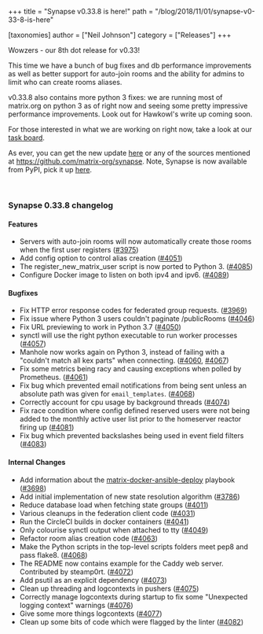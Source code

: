+++
title = "Synapse v0.33.8 is here!"
path = "/blog/2018/11/01/synapse-v0-33-8-is-here"

[taxonomies]
author = ["Neil Johnson"]
category = ["Releases"]
+++

Wowzers - our 8th dot release for v0.33!

This time we have a bunch of bug fixes and db performance improvements as well as better support for auto-join rooms and the ability for admins to limit who can create rooms aliases.

v0.33.8 also contains more python 3 fixes: we are running most of matrix.org on python 3 as of right now and seeing some pretty impressive performance improvements. Look out for Hawkowl's write up coming soon.

For those interested in what we are working on right now, take a look at our <a href="https://github.com/orgs/matrix-org/projects/2">task board</a>.

As ever, you can get the new update <a href="https://github.com/matrix-org/synapse/releases/tag/v0.33.8">here</a> or any of the sources mentioned at <a href="https://github.com/matrix-org/synapse">https://github.com/matrix-org/synapse</a>. Note, Synapse is now available from PyPI, pick it up <a href="https://pypi.org/project/matrix-synapse/">here</a>.

&nbsp;
<h3>Synapse 0.33.8 changelog</h3>
<h4>Features</h4>
<ul>
 	<li>Servers with auto-join rooms will now automatically create those rooms when the first user registers (<a href="https://github.com/matrix-org/synapse/issues/3975" data-hovercard-type="pull_request" data-hovercard-url="/matrix-org/synapse/pull/3975/hovercard" aria-describedby="hovercard-aria-description">#3975</a>)</li>
 	<li>Add config option to control alias creation (<a href="https://github.com/matrix-org/synapse/issues/4051" data-hovercard-type="pull_request" data-hovercard-url="/matrix-org/synapse/pull/4051/hovercard" aria-describedby="hovercard-aria-description">#4051</a>)</li>
 	<li>The register_new_matrix_user script is now ported to Python 3. (<a href="https://github.com/matrix-org/synapse/issues/4085" data-hovercard-type="pull_request" data-hovercard-url="/matrix-org/synapse/pull/4085/hovercard" aria-describedby="hovercard-aria-description">#4085</a>)</li>
 	<li>Configure Docker image to listen on both ipv4 and ipv6. (<a href="https://github.com/matrix-org/synapse/issues/4089" data-hovercard-type="pull_request" data-hovercard-url="/matrix-org/synapse/pull/4089/hovercard" aria-describedby="hovercard-aria-description">#4089</a>)</li>
</ul>
<h4>Bugfixes</h4>
<ul>
 	<li>Fix HTTP error response codes for federated group requests. (<a href="https://github.com/matrix-org/synapse/issues/3969" data-hovercard-type="pull_request" data-hovercard-url="/matrix-org/synapse/pull/3969/hovercard" aria-describedby="hovercard-aria-description">#3969</a>)</li>
 	<li>Fix issue where Python 3 users couldn't paginate /publicRooms (<a href="https://github.com/matrix-org/synapse/issues/4046" data-hovercard-type="pull_request" data-hovercard-url="/matrix-org/synapse/pull/4046/hovercard" aria-describedby="hovercard-aria-description">#4046</a>)</li>
 	<li>Fix URL previewing to work in Python 3.7 (<a href="https://github.com/matrix-org/synapse/issues/4050" data-hovercard-type="pull_request" data-hovercard-url="/matrix-org/synapse/pull/4050/hovercard" aria-describedby="hovercard-aria-description">#4050</a>)</li>
 	<li>synctl will use the right python executable to run worker processes (<a href="https://github.com/matrix-org/synapse/issues/4057" data-hovercard-type="pull_request" data-hovercard-url="/matrix-org/synapse/pull/4057/hovercard" aria-describedby="hovercard-aria-description">#4057</a>)</li>
 	<li>Manhole now works again on Python 3, instead of failing with a "couldn't match all kex parts" when connecting. (<a href="https://github.com/matrix-org/synapse/issues/4060" data-hovercard-type="pull_request" data-hovercard-url="/matrix-org/synapse/pull/4060/hovercard" aria-describedby="hovercard-aria-description">#4060</a>, <a href="https://github.com/matrix-org/synapse/issues/4067" data-hovercard-type="pull_request" data-hovercard-url="/matrix-org/synapse/pull/4067/hovercard" aria-describedby="hovercard-aria-description">#4067</a>)</li>
 	<li>Fix some metrics being racy and causing exceptions when polled by Prometheus. (<a href="https://github.com/matrix-org/synapse/issues/4061" data-hovercard-type="pull_request" data-hovercard-url="/matrix-org/synapse/pull/4061/hovercard" aria-describedby="hovercard-aria-description">#4061</a>)</li>
 	<li>Fix bug which prevented email notifications from being sent unless an absolute path was given for <code>email_templates</code>. (<a href="https://github.com/matrix-org/synapse/issues/4068" data-hovercard-type="pull_request" data-hovercard-url="/matrix-org/synapse/pull/4068/hovercard" aria-describedby="hovercard-aria-description">#4068</a>)</li>
 	<li>Correctly account for cpu usage by background threads (<a href="https://github.com/matrix-org/synapse/issues/4074" data-hovercard-type="pull_request" data-hovercard-url="/matrix-org/synapse/pull/4074/hovercard" aria-describedby="hovercard-aria-description">#4074</a>)</li>
 	<li>Fix race condition where config defined reserved users were not being added to
the monthly active user list prior to the homeserver reactor firing up (<a href="https://github.com/matrix-org/synapse/issues/4081" data-hovercard-type="pull_request" data-hovercard-url="/matrix-org/synapse/pull/4081/hovercard" aria-describedby="hovercard-aria-description">#4081</a>)</li>
 	<li>Fix bug which prevented backslashes being used in event field filters (<a href="https://github.com/matrix-org/synapse/issues/4083" data-hovercard-type="pull_request" data-hovercard-url="/matrix-org/synapse/pull/4083/hovercard" aria-describedby="hovercard-aria-description">#4083</a>)</li>
</ul>
<h4>Internal Changes</h4>
<ul>
 	<li>Add information about the <a href="https://github.com/spantaleev/matrix-docker-ansible-deploy">matrix-docker-ansible-deploy</a> playbook (<a href="https://github.com/matrix-org/synapse/issues/3698" data-hovercard-type="pull_request" data-hovercard-url="/matrix-org/synapse/pull/3698/hovercard" aria-describedby="hovercard-aria-description">#3698</a>)</li>
 	<li>Add initial implementation of new state resolution algorithm (<a href="https://github.com/matrix-org/synapse/issues/3786" data-hovercard-type="pull_request" data-hovercard-url="/matrix-org/synapse/pull/3786/hovercard" aria-describedby="hovercard-aria-description">#3786</a>)</li>
 	<li>Reduce database load when fetching state groups (<a href="https://github.com/matrix-org/synapse/issues/4011" data-hovercard-type="pull_request" data-hovercard-url="/matrix-org/synapse/pull/4011/hovercard" aria-describedby="hovercard-aria-description">#4011</a>)</li>
 	<li>Various cleanups in the federation client code (<a href="https://github.com/matrix-org/synapse/issues/4031" data-hovercard-type="pull_request" data-hovercard-url="/matrix-org/synapse/pull/4031/hovercard" aria-describedby="hovercard-aria-description">#4031</a>)</li>
 	<li>Run the CircleCI builds in docker containers (<a href="https://github.com/matrix-org/synapse/issues/4041" data-hovercard-type="pull_request" data-hovercard-url="/matrix-org/synapse/pull/4041/hovercard" aria-describedby="hovercard-aria-description">#4041</a>)</li>
 	<li>Only colourise synctl output when attached to tty (<a href="https://github.com/matrix-org/synapse/issues/4049" data-hovercard-type="pull_request" data-hovercard-url="/matrix-org/synapse/pull/4049/hovercard" aria-describedby="hovercard-aria-description">#4049</a>)</li>
 	<li>Refactor room alias creation code (<a href="https://github.com/matrix-org/synapse/issues/4063" data-hovercard-type="pull_request" data-hovercard-url="/matrix-org/synapse/pull/4063/hovercard" aria-describedby="hovercard-aria-description">#4063</a>)</li>
 	<li>Make the Python scripts in the top-level scripts folders meet pep8 and pass flake8. (<a href="https://github.com/matrix-org/synapse/issues/4068" data-hovercard-type="pull_request" data-hovercard-url="/matrix-org/synapse/pull/4068/hovercard" aria-describedby="hovercard-aria-description">#4068</a>)</li>
 	<li>The README now contains example for the Caddy web server. Contributed by steamp0rt. (<a href="https://github.com/matrix-org/synapse/issues/4072" data-hovercard-type="pull_request" data-hovercard-url="/matrix-org/synapse/pull/4072/hovercard" aria-describedby="hovercard-aria-description">#4072</a>)</li>
 	<li>Add psutil as an explicit dependency (<a href="https://github.com/matrix-org/synapse/issues/4073" data-hovercard-type="pull_request" data-hovercard-url="/matrix-org/synapse/pull/4073/hovercard" aria-describedby="hovercard-aria-description">#4073</a>)</li>
 	<li>Clean up threading and logcontexts in pushers (<a href="https://github.com/matrix-org/synapse/issues/4075" data-hovercard-type="pull_request" data-hovercard-url="/matrix-org/synapse/pull/4075/hovercard" aria-describedby="hovercard-aria-description">#4075</a>)</li>
 	<li>Correctly manage logcontexts during startup to fix some "Unexpected logging context" warnings (<a href="https://github.com/matrix-org/synapse/issues/4076" data-hovercard-type="pull_request" data-hovercard-url="/matrix-org/synapse/pull/4076/hovercard" aria-describedby="hovercard-aria-description">#4076</a>)</li>
 	<li>Give some more things logcontexts (<a href="https://github.com/matrix-org/synapse/issues/4077" data-hovercard-type="pull_request" data-hovercard-url="/matrix-org/synapse/pull/4077/hovercard" aria-describedby="hovercard-aria-description">#4077</a>)</li>
 	<li>Clean up some bits of code which were flagged by the linter (<a href="https://github.com/matrix-org/synapse/issues/4082" data-hovercard-type="pull_request" data-hovercard-url="/matrix-org/synapse/pull/4082/hovercard" aria-describedby="hovercard-aria-description">#4082</a>)</li>
</ul>
